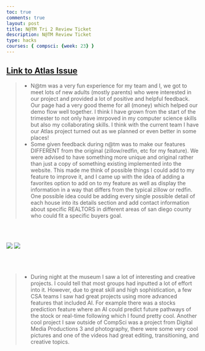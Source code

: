 ```yaml
---
toc: true
comments: true
layout: post
title: N@TM Tri 2 Review Ticket
description: N@TM Review Ticket
type: hacks
courses: { compsci: {week: 23} }
---
```



## [Link to Atlas Issue](https://github.com/TDWolff/AtlasIndex/issues/7)

>- N@tm was a very fun experience for my team and I, we got to meet lots of new adults (mostly parents) who were interested in our project and provided a lot of positive and helpful feedback. Our page had a very good theme for all (money) which helped our demo flow well together. I think I have grown from the start of the trimester to not only have imrpoved in my computer science skills but also my collaborating skills. I think with the current team I have our Atlas project turned out as we planned or even better in some places!
>- Some given feedback during n@tm was to make our features DIFFERENT from the original (zillow/redfin, etc for my feature). We were advised to have something more unique and original rather than just a copy of something existing implemented into the website. This made me think of possible things I could add to my feature to improve it, and I came up with the idea of adding a favorites option to add on to my feature as well as display the information in a way that differs from the typical zillow or redfin. One possible idea could be adding every single possible detail of each house into its details section and add contact information about specific REALTORS in different areas of san diego county who could fit a specific buyers goal. 

<br><br>

![]({{site.baseurl}}/images/stocksai.jpeg)
![]({{site.baseurl}}/images/AI.jpeg)

<br><br>

>- During night at the museum I saw a lot of interesting and creative projects. I could tell that most groups had inputted a lot of effort into it. However, due to great skill and high sophistication, a few CSA teams I saw had great projects using more advanced features that included AI. For example there was a stocks prediction feature where an AI could predict future pathways of the stock or real-time following which I found pretty cool. Another cool project I saw outside of CompSci was a project from Digital Media Productions 3 and photography, there were some very cool pictures and one of the videos had great editing, transitioning, and creative topics. 